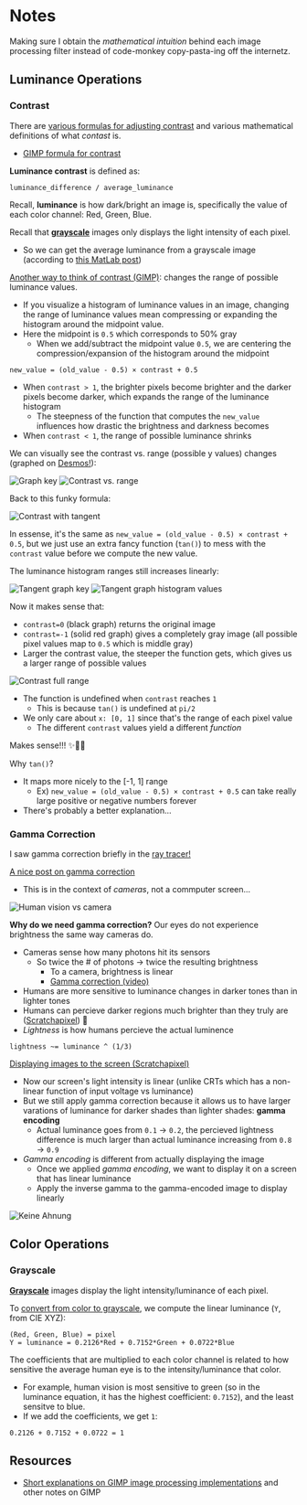 # Notes

Making sure I obtain the *mathematical intuition* behind each image processing filter instead of code-monkey copy-pasta-ing off the internetz.

## Luminance Operations

### Contrast

There are [various formulas for adjusting contrast](https://en.wikipedia.org/wiki/Contrast_(vision)#Formula) and various mathematical definitions of what *contast* is.
* [GIMP formula for contrast](https://en.wikipedia.org/wiki/Image_editing#Contrast_change_and_brightening)

**Luminance contrast** is defined as:
```
luminance_difference / average_luminance
```

Recall, **luminance** is how dark/bright an image is, specifically the value of each color channel: Red, Green, Blue. 

Recall that [**grayscale**](https://en.wikipedia.org/wiki/Grayscale) images only displays the light intensity of each pixel.
* So we can get the average luminance from a grayscale image (according to [this MatLab post](https://www.mathworks.com/matlabcentral/answers/109662-how-to-write-the-code-for-the-average-luminance-of-input-image#answer_118293))

[Another way to think of contrast (GIMP)](https://pippin.gimp.org/image-processing/chap_point.html): changes the range of possible luminance values.
* If you visualize a histogram of luminance values in an image, changing the range of luminance values mean compressing or expanding the histogram around the midpoint value.
* Here the midpoint is `0.5` which corresponds to 50% gray
  * When we add/subtract the midpoint value `0.5`, we are centering the compression/expansion of the histogram around the midpoint
```
new_value = (old_value - 0.5) × contrast + 0.5
```

* When `contrast > 1`, the brighter pixels become brighter and the darker pixels become darker, which expands the range of the luminance histogram
  * The steepness of the function that computes the `new_value` influences how drastic the brightness and darkness becomes
* When `contrast < 1`, the range of possible luminance shrinks

We can visually see the contrast vs. range (possible y values) changes (graphed on [Desmos!](https://www.desmos.com/calculator)):

![Graph key](images/graph-color-key.png)
![Contrast vs. range](images/contrast-histogram-ranges.png)

Back to this funky formula:

![Contrast with tangent](images/contrast-tan.png)

In essense, it's the same as `new_value = (old_value - 0.5) × contrast + 0.5`, but we just use an extra fancy function (`tan()`) to mess with the `contrast` value before we compute the new value. 

The luminance histogram ranges still increases linearly:

![Tangent graph key](images/tan-graph-color-key.png)
![Tangent graph histogram values](images/contrast-tan-histogram-ranges.png)

Now it makes sense that:
* `contrast=0` (black graph) returns the original image
* `contrast=-1` (solid red graph) gives a completely gray image (all possible pixel values map to `0.5` which is middle gray)
* Larger the contrast value, the steeper the function gets, which gives us a larger range of possible values

![Contrast full range](images/contast-tan-histogram-full-range.png)

* The function is undefined when `contrast` reaches `1`
  * This is because `tan()` is undefined at `pi/2`
* We only care about `x: [0, 1]` since that's the range of each pixel value
  * The different `contrast` values yield a different *function*

Makes sense!!! ✨🌈💃

Why `tan()`?
* It maps more nicely to the [-1, 1] range
  * Ex) `new_value = (old_value - 0.5) × contrast + 0.5` can take really large positive or negative numbers forever
* There's probably a better explanation...


### Gamma Correction

I saw gamma correction briefly in the [ray tracer!](https://github.com/atskae/computer-graphics/blob/master/ray-tracing-in-one-weekend/README.md#83-gamma-correction)

[A nice post on gamma correction](https://www.cambridgeincolour.com/tutorials/gamma-correction.htm)
* This is in the context of *cameras*, not a commputer screen...

![Human vision vs camera](images/human-vision-vs-camera.png)

**Why do we need gamma correction?** Our eyes do not experience brightness the same way cameras do.
* Cameras sense how many photons hit its sensors
  * So twice the # of photons -> twice the resulting brightness
    * To a camera, brightness is linear
    * [Gamma correction (video)](https://www.youtube.com/watch?v=wFx0d9c8WMs&ab_channel=VideoTechExplained)
* Humans are more sensitive to luminance changes in darker tones than in lighter tones
* Humans can percieve darker regions much brighter than they truly are ([Scratchapixel](https://www.scratchapixel.com/lessons/digital-imaging/digital-images)) 🤯
* *Lightness* is how humans percieve the actual luminence
```
lightness ~= luminance ^ (1/3)
```

[Displaying images to the screen (Scratchapixel)](https://www.scratchapixel.com/lessons/digital-imaging/digital-images/display-image-to-screen)
* Now our screen's light intensity is linear (unlike CRTs which has a non-linear function of input voltage vs luminance)
* But we still apply gamma correction because it allows us to have larger varations of luminance for darker shades than lighter shades: **gamma encoding**
  * Actual luminance goes from `0.1` -> `0.2`, the percieved lightness difference is much larger than actual luminance increasing from `0.8` -> `0.9`
* *Gamma encoding* is different from actually displaying the image
  * Once we applied *gamma encoding*, we want to display it on a screen that has linear luminance
  * Apply the inverse gamma to the gamma-encoded image to display linearly

![Keine Ahnung](images/nonsense-not-really-maf.png)


## Color Operations

### Grayscale

[**Grayscale**](https://en.wikipedia.org/wiki/Grayscale) images display the light intensity/luminance of each pixel.

To [convert from color to grayscale](https://en.wikipedia.org/wiki/Grayscale#Converting_color_to_grayscale), we compute the linear luminance (`Y`, from CIE XYZ):

```
(Red, Green, Blue) = pixel
Y = luminance = 0.2126*Red + 0.7152*Green + 0.0722*Blue
```

The coefficients that are multiplied to each color channel is related to how sensitive the average human eye is to the intensity/luminance that color.
* For example, human vision is most sensitive to green (so in the luminance equation, it has the highest coefficient: `0.7152`), and the least sensitve to blue.
* If we add the coefficients, we get `1`:

```
0.2126 + 0.7152 + 0.0722 = 1
```

## Resources

* [Short explanations on GIMP image processing implementations](https://pippin.gimp.org/image-processing/) and other notes on GIMP

